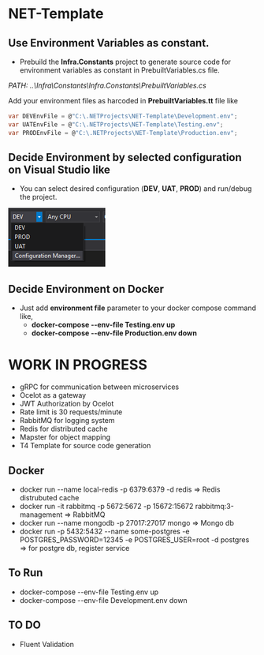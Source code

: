 # NET-Template

## Use Environment Variables as constant.
* Prebuild the **Infra.Constants** project to generate source code for environment variables as constant in PrebuiltVariables.cs file.  

*PATH: ..\Infra\Constants\Infra.Constants\PrebuiltVariables.cs* 

Add your environment files as harcoded in **PrebuiltVariables.tt** file like

   ```csharp
   var DEVEnvFile = @"C:\.NETProjects\NET-Template\Development.env";
   var UATEnvFile = @"C:\.NETProjects\NET-Template\Testing.env";
   var PRODEnvFile = @"C:\.NETProjects\NET-Template\Production.env";
   ```

## Decide Environment by selected configuration on Visual Studio like
* You can select desired configuration (**DEV**, **UAT**, **PROD**) and run/debug the project.

<p align="left">
  <img src="https://github.com/frkn2076/NET-Template/blob/main/resources/Configurations.PNG">
</p>

## Decide Environment on Docker
* Just add **environment file** parameter to your docker compose command like,
  - **docker-compose --env-file Testing.env up**
  - **docker-compose --env-file Production.env down** 

# WORK IN PROGRESS

* gRPC for communication between microservices
* Ocelot as a gateway
* JWT Authorization by Ocelot
* Rate limit is 30 requests/minute
* RabbitMQ for logging system
* Redis for distributed cache
* Mapster for object mapping
* T4 Template for source code generation


## Docker

* docker run --name local-redis -p 6379:6379 -d redis => Redis distrubuted cache
* docker run -it rabbitmq -p 5672:5672 -p 15672:15672 rabbitmq:3-management  => RabbitMQ
* docker run --name mongodb -p 27017:27017 mongo => Mongo db
* docker run -p 5432:5432 --name some-postgres -e POSTGRES_PASSWORD=12345 -e POSTGRES_USER=root -d postgres => for postgre db, register service

## To Run 
* docker-compose --env-file Testing.env up
* docker-compose --env-file Development.env down 

## TO DO
* Fluent Validation
